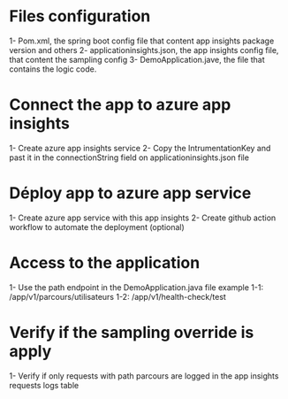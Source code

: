 # Files configuration
1- Pom.xml, the spring boot config file that content app insights package version and others
2- applicationinsights.json, the app insights config file, that content the sampling config
3- DemoApplication.jave, the file that contains the logic code.


# Connect the app to azure app insights
1- Create azure app insights service
2- Copy the IntrumentationKey and past it in the connectionString field on applicationinsights.json file

# Déploy app to azure app service
1- Create azure app service with this app insights
2- Create github action workflow to automate the deployment (optional)

# Access to the application
1- Use the path endpoint in the DemoApplication.java file example
1-1: <app-serivice-custom-domain>/app/v1/parcours/utilisateurs
1-2: <app-serivice-custom-domain>/app/v1/health-check/test

# Verify if the sampling override is apply
1- Verify if only requests with path parcours are logged in the app insights requests logs table
